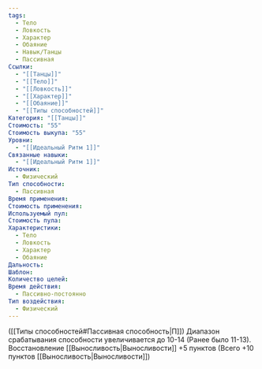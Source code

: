 ```yaml
---
tags:
  - Тело
  - Ловкость
  - Характер
  - Обаяние
  - Навык/Танцы
  - Пассивная
Ссылки:
  - "[[Танцы]]"
  - "[[Тело]]"
  - "[[Ловкость]]"
  - "[[Характер]]"
  - "[[Обаяние]]"
  - "[[Типы способностей]]"
Категория: "[[Танцы]]"
Стоимость: "55"
Стоимость выкупа: "55"
Уровни:
  - "[[Идеальный Ритм 1]]"
Связанные навыки:
  - "[[Идеальный Ритм 1]]"
Источник:
  - Физический
Тип способности:
  - Пассивная
Время применения: 
Стоимость применения: 
Используемый пул: 
Стоимость пула: 
Характеристики:
  - Тело
  - Ловкость
  - Характер
  - Обаяние
Дальность: 
Шаблон: 
Количество целей: 
Время действия:
  - Пассивно-постоянно
Тип воздействия:
  - Физический
---
```

([[Типы способностей#Пассивная способность|П]]) Диапазон срабатывания способности увеличивается до 10-14 (Ранее было 11-13).
Восстановление [[Выносливость|Выносливости]] +5 пунктов (Всего +10 пунктов [[Выносливость|Выносливости]])